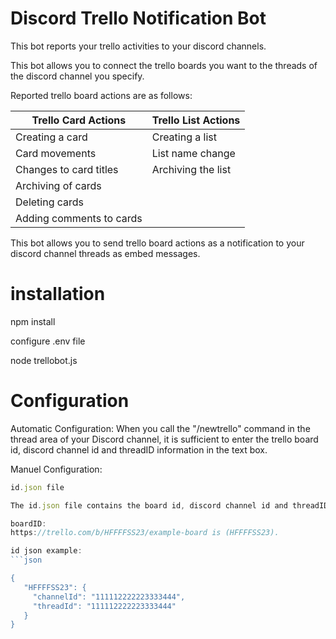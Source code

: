 # Discord Trello  Notification Bot
 This bot reports your trello activities to your discord channels.

 This bot allows you to connect the trello boards you want to the threads of the discord channel you specify.

Reported trello board actions are as follows:

| Trello Card Actions            | Trello List Actions     |
|--------------------------------|-------------------------|
| Creating a card                | Creating a list         |
| Card movements                 | List name change        |
| Changes to card titles         | Archiving the list      |
| Archiving of cards             |                         |
| Deleting cards                 |                         |
| Adding comments to cards       |                         |

This bot allows you to send trello board actions as a notification to your discord channel threads as embed messages.


# installation
npm install

configure .env file

node trellobot.js

# Configuration
Automatic Configuration:
When you call the "/newtrello" command in the thread area of your Discord channel, it is sufficient to enter the trello board id, discord channel id and threadID information in the text box.

Manuel Configuration:

```js
id.json file 

The id.json file contains the board id, discord channel id and threadID of the discord channel, which are located in the url of your trello board.

boardID:
https://trello.com/b/HFFFFSS23/example-board is (HFFFFSS23).

id json example:
```json

{
   "HFFFFSS23": {
     "channelId": "111112222223333444",
     "threadId": "111112222223333444"
   }
}